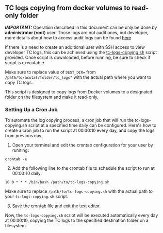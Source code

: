 ## TC logs copying from docker volumes to read-only folder <a href="#tc-logs-copy" id="tcLogsCopy"></a>

***IMPORTANT:*** Operation described in this document can be only be done by **administrator (root)** user. Those logs are not audit ones, but developer, more details about how to access audit logs can be found [here](./auditlogs.md)

If there is a need to create an additional user with SSH access to view developer TC logs, this can be achieved using the [tc-logs-copying.sh](./tc-logs-copying.sh) script provided. Once script is downloaded, before running, be sure to check if script is executable.

Make sure to replace value of `DEST_DIR=` from `/path/to/acutal/folder/tc_logs"` with the actual path where you want to copy TC logs.

This script is designed to copy logs from Docker volumes to a designated folder on the filesystem and make it read-only. 


### Setting Up a Cron Job

To automate the log copying process, a cron job that will run the tc-logs-copying.sh script at a specified time daily can be configured. Here's how to create a cron job to run the script at 00:00:10 every day, and copy the logs from previous day:

1. Open your terminal and edit the crontab configuration for your user by running:

```
crontab -e
```

2. Add the following line to the crontab file to schedule the script to run at 00:00:10 daily:

```
10 0 * * * /bin/bash /path/to/tc-logs-copying.sh
```

Make sure to replace `/path/to/tc-logs-copying.sh` with the actual path to your `tc-logs-copying.sh` script.

3. Save the crontab file and exit the text editor.

Now, the `tc-logs-copying.sh` script will be executed automatically every day at 00:00:10, copying the TC logs to the specified destination folder on a filesystem.
